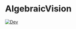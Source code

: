 # AlgebraicVision

<!--[![Stable](https://img.shields.io/badge/docs-stable-blue.svg)](https://multivariatepolynomialsystems.github.io/AlgebraicVision.jl/stable/)-->
[![Dev](https://img.shields.io/badge/docs-dev-blue.svg)](https://multivariatepolynomialsystems.github.io/AlgebraicVision.jl/dev/)

